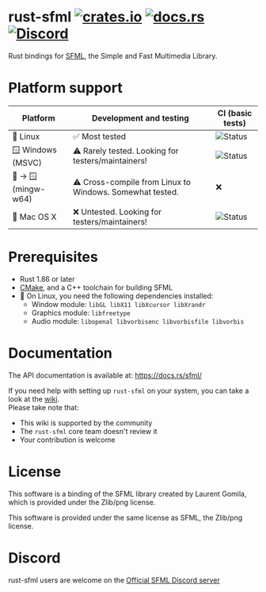 rust-sfml
[![crates.io][crates-io-shield]][crates-io-link]
[![docs.rs][docs-rs-shield]][docs-rs-link]
[![Discord][discord-shield]][discord-link]
=========

Rust bindings for [SFML](http://www.sfml-dev.org), the Simple and Fast Multimedia Library.

[crates-io-shield]: https://img.shields.io/crates/v/sfml.svg
[crates-io-link]: https://crates.io/crates/sfml
[docs-rs-shield]: https://img.shields.io/docsrs/sfml
[docs-rs-link]: https://docs.rs/sfml
[discord-shield]: https://img.shields.io/discord/175298431294636032?style=plastic
[discord-link]: https://discord.gg/XCaM5rhMa6

Platform support
================

| Platform             | Development and testing                                  | CI (basic tests)       |
|----------------------|----------------------------------------------------------|------------------------|
| 🐧 Linux             | ✅ Most tested                                            | ![Status][linux-ci]    |
| 🪟 Windows (MSVC)    | ⚠️ Rarely tested. Looking for testers/maintainers!       | ![Status][win-msvc-ci] |
| 🐧 -> 🪟 (mingw-w64) | ⚠️ Cross-compile from Linux to Windows. Somewhat tested. | ❌                      |
| 🍎 Mac OS X          | ❌ Untested. Looking for testers/maintainers!             | ![Status][macos-ci]    |

[linux-ci]: https://github.com/jeremyletang/rust-sfml/actions/workflows/linux.yml/badge.svg
[win-msvc-ci]: https://github.com/jeremyletang/rust-sfml/actions/workflows/windows.yml/badge.svg
[macos-ci]: https://github.com/jeremyletang/rust-sfml/actions/workflows/macos.yml/badge.svg

Prerequisites
=============

- Rust 1.86 or later
- [CMake](https://cmake.org/), and a C++ toolchain for building SFML
- 🐧 On Linux, you need the following dependencies installed:
   - Window module: `libGL libX11 libXcursor libXrandr`
   - Graphics module: `libfreetype`
   - Audio module: `libopenal libvorbisenc libvorbisfile libvorbis`

Documentation
=============

The API documentation is available at: <https://docs.rs/sfml/>

If you need help with setting up `rust-sfml` on your system, you can take a look at the [wiki](<https://github.com/jeremyletang/rust-sfml/wiki>).\
Please take note that:
   * This wiki is supported by the community
   * The `rust-sfml` core team doesn't review it
   * Your contribution is welcome

License
=======

This software is a binding of the SFML library created by Laurent Gomila, which is provided under the Zlib/png license.

This software is provided under the same license as SFML, the Zlib/png license.

Discord
=======
rust-sfml users are welcome on the [Official SFML Discord server](https://discord.gg/XCaM5rhMa6)
